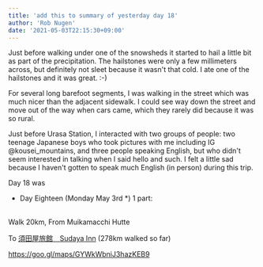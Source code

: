 ```yaml
---
title: 'add this to summary of yesterday day 18'
author: 'Rob Nugen'
date: '2021-05-03T22:15:30+09:00'
---
```


Just before walking under one of the snowsheds it started to hail a little bit as part of the precipitation.  The hailstones were only a few millimeters across, but definitely not sleet because it wasn't that cold.  I ate one of the hailstones and it was great.  :-)

For several long barefoot segments, I was walking in the street which was much nicer than the adjacent sidewalk.  I could see way down the street and move out of the way when cars came, which they rarely did because it was so rural.

Just before Urasa Station, I interacted with two groups of people: two teenage Japanese boys who took pictures with me including IG @kousei_mountains, and three people speaking English, but who didn't seem interested in talking when I said hello and such.  I felt a little sad because I haven't gotten to speak much English (in person) during this trip.

Day 18 was

<div class="walk-segment">

* Day <span class="day_source">Eighteen</span>
(<span class="day_date">Monday May 3rd</span> *)
1 part:
<br>
Walk <span class="km_source">20</span>km,
From Muikamacchi Hutte

To [須田屋旅館　Sudaya Inn](https://goo.gl/maps/HoS8FAY3otAAWVyp8)
(<span class="km_total">278</span>km walked so far)

https://goo.gl/maps/GYWkWbniJ3hazKEB9

</div>
<!-- 25 March 2021: WALK SEGMENT SEPARATOR  ===========  TO HELP ME SEE AND EDIT SEGMENT DETAILS -->
